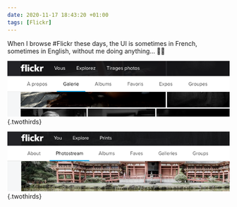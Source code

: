 ```yaml
---
date: 2020-11-17 18:43:20 +01:00
tags: [Flickr]
---
```


When I browse #Flickr these days, the UI is sometimes in French, sometimes in English, without me doing anything… 🤷‍♂️

![Flickr UI in French](flickr-ui-french.png){.twothirds}

![Flickr UI in English](flickr-ui-english.png){.twothirds}
